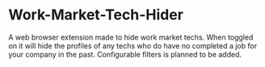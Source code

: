 # Work-Market-Tech-Hider
A web browser extension made to hide work market techs. When toggled on it will hide the profiles of any techs who do have no completed a job for your company in the past. Configurable filters is planned to be added.
